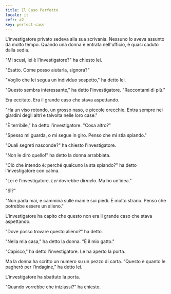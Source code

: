```yaml
---
title: Il Caso Perfetto
locale: it
cefr: a2
key: perfect-case
---
```


L'investigatore privato sedeva alla sua scrivania. Nessuno lo aveva assunto da molto tempo. Quando una donna è entrata nell'ufficio, è quasi caduto dalla sedia.

"Mi scusi, lei è l'investigatore?" ha chiesto lei.

"Esatto. Come posso aiutarla, signora?"

"Voglio che lei segua un individuo sospetto," ha detto lei.

"Questo sembra interessante," ha detto l'investigatore. "Raccontami di più."

Era eccitato. Era il grande caso che stava aspettando.

"Ha un viso rotondo, un grosso naso, e piccole orecchie. Entra sempre nei giardini degli altri e talvolta nelle loro case."

"È terribile," ha detto l'investigatore. "Cosa altro?"

"Spesso mi guarda, o mi segue in giro. Penso che mi stia spiando."

"Quali segreti nasconde?" ha chiesto l'investigatore.

"Non le dirò quello!" ha detto la donna arrabbiata.

"Ciò che intendo è: perché qualcuno la sta spiando?" ha detto l'investigatore con calma.

"Lei è l'investigatore. *Lei* dovrebbe dir*me*lo. Ma ho un'idea."

"Sì?"

"Non parla mai, e cammina sulle mani e sui piedi. È molto strano. Penso che potrebbe essere un alieno."

L'investigatore ha capito che questo non era il grande caso che stava aspettando.

"Dove posso trovare questo alieno?" ha detto.

"Nella mia casa," ha detto la donna. "È il mio gatto."

"Capisco," ha detto l'investigatore. Le ha aperto la porta.

Ma la donna ha scritto un numero su un pezzo di carta. "Questo è quanto le pagherò per l'indagine," ha detto lei.

L'investigatore ha sbattuto la porta.

"Quando vorrebbe che iniziassi?" ha chiesto.
